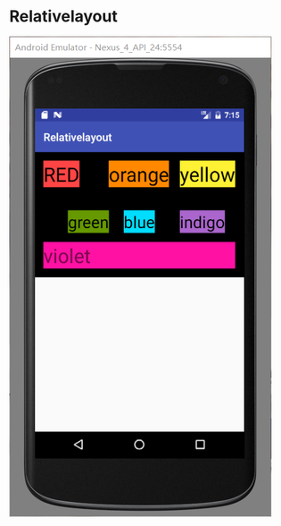 # Relativelayout
![image](https://github.com/Incredible-May/Relativelayout/blob/master/relativelayout.png)
